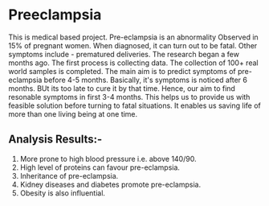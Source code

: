 # Preeclampsia
This is medical based project.
Pre-eclampsia is an abnormality Observed in 15% of pregnant women.
When diagnosed, it can turn out to be fatal.
Other symptoms include - prematured deliveries.
The research began a few months ago.
The first process is collecting data.
The collection of 100+ real world samples is completed.
The main aim is to predict symptoms of pre-eclampsia before 4-5 months.
Basically, it's symptoms is noticed after 6 months.
BUt its too late to cure it by that time.
Hence, our aim to find resonable symptoms in first 3-4 months.
This helps us to provide us with feasible solution before turning to fatal situations.
It enables us saving life of more than one living being at one time.





Analysis Results:-
------------------
1. More prone to high blood pressure i.e. above 140/90.
2. High level of proteins can favour pre-eclampsia.
3. Inheritance of pre-eclampsia.
4. Kidney diseases and diabetes promote pre-eclampsia.
5. Obesity is also influential.
